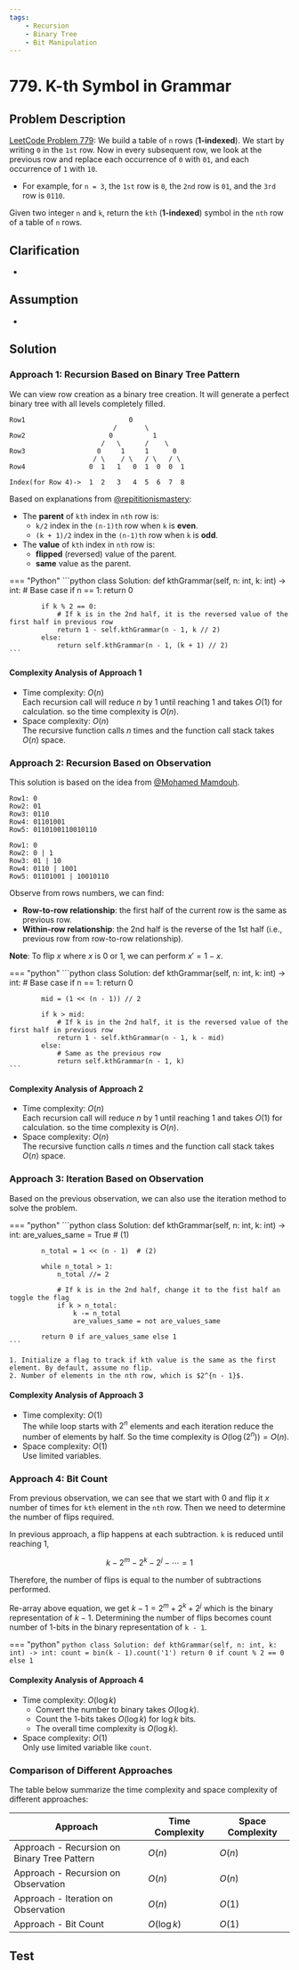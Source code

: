```yaml
---
tags:
    - Recursion
    - Binary Tree
    - Bit Manipulation
---
```


# 779. K-th Symbol in Grammar

## Problem Description

[LeetCode Problem 779](https://leetcode.com/problems/k-th-symbol-in-grammar/description/):
We build a table of `n` rows (**1-indexed**). We start by writing `0` in the `1st` row.
Now in every subsequent row, we look at the previous row and replace each occurrence of
`0` with `01`, and each occurrence of `1` with `10`.

- For example, for `n = 3`, the `1st` row is `0`, the `2nd` row is `01`, and the `3rd`
row is `0110`.

Given two integer `n` and `k`, return the `kth` (**1-indexed**) symbol in the `nth` row
of a table of `n` rows.

## Clarification

-

## Assumption

-

## Solution

### Approach 1: Recursion Based on Binary Tree Pattern

We can view row creation as a binary tree creation. It will generate a perfect binary
tree with all levels completely filled.

```text
Row1                          0
                          /       \
Row2                     0          1
                       /   \      /    \
Row3                  0     1     1      0
                     / \    / \   / \   / \
Row4                0  1   1   0  1  0  0  1

Index(for Row 4)->  1  2   3   4  5  6  7  8
```

Based on explanations from [@repititionismastery](https://leetcode.com/problems/k-th-symbol-in-grammar/):

- The **parent** of `kth` index in `nth` row is:
    - `k/2` index in the `(n-1)th` row when `k` is **even**.
    - `(k + 1)/2` index in the `(n-1)th` row when `k` is **odd**.
- The **value** of `kth` index in `nth` row is:
    - **flipped** (reversed) value of the parent.
    - **same** value as the parent.

=== "Python"
    ```python
    class Solution:
        def kthGrammar(self, n: int, k: int) -> int:
            # Base case
            if n == 1:
                return 0

            if k % 2 == 0:
                # If k is in the 2nd half, it is the reversed value of the first half in previous row
                return 1 - self.kthGrammar(n - 1, k // 2)
            else:
                return self.kthGrammar(n - 1, (k + 1) // 2)
    ```

#### Complexity Analysis of Approach 1

- Time complexity: $O(n)$  
  Each recursion call will reduce $n$ by 1 until reaching 1 and takes $O(1)$ for
  calculation. so the time complexity is $O(n)$.
- Space complexity: $O(n)$  
  The recursive function calls $n$ times and the function call stack takes $O(n)$ space.

### Approach 2: Recursion Based on Observation

This solution is based on the idea from [@Mohamed Mamdouh](https://leetcode.com/problems/k-th-symbol-in-grammar/solutions/4205730/100-easy-iterative-approach-explained-intuition/).

```text
Row1: 0
Row2: 01
Row3: 0110
Row4: 01101001
Row5: 0110100110010110
```

```text
Row1: 0
Row2: 0 | 1
Row3: 01 | 10
Row4: 0110 | 1001
Row5: 01101001 | 10010110
```

Observe from rows numbers, we can find:

- **Row-to-row relationship**: the first half of the current row is the same as previous
row.
- **Within-row relationship**: the 2nd half is the reverse of the 1st half (i.e., previous
row from row-to-row relationship).

**Note**: To flip $x$ where $x$ is 0 or 1, we can perform $x' = 1 - x$.

=== "python"
    ```python
    class Solution:
        def kthGrammar(self, n: int, k: int) -> int:
            # Base case
            if n == 1:
                return 0

            mid = (1 << (n - 1)) // 2

            if k > mid:
                # If k is in the 2nd half, it is the reversed value of the first half in previous row
                return 1 - self.kthGrammar(n - 1, k - mid)
            else:
                # Same as the previous row
                return self.kthGrammar(n - 1, k)
    ```

#### Complexity Analysis of Approach 2

- Time complexity: $O(n)$  
  Each recursion call will reduce $n$ by 1 until reaching 1 and takes $O(1)$ for
  calculation. so the time complexity is $O(n)$.
- Space complexity: $O(n)$  
  The recursive function calls $n$ times and the function call stack takes $O(n)$ space.

### Approach 3: Iteration Based on Observation

Based on the previous observation, we can also use the iteration method to solve the
problem.

=== "python"
    ```python
    class Solution:
        def kthGrammar(self, n: int, k: int) -> int:
            are_values_same = True  # (1)

            n_total = 1 << (n - 1)  # (2)

            while n_total > 1:
                n_total //= 2

                # If k is in the 2nd half, change it to the fist half an toggle the flag
                if k > n_total:
                    k -= n_total
                    are_values_same = not are_values_same

            return 0 if are_values_same else 1
    ```

    1. Initialize a flag to track if kth value is the same as the first element. By default, assume no flip.
    2. Number of elements in the nth row, which is $2^{n - 1}$.

#### Complexity Analysis of Approach 3

- Time complexity: $O(1)$  
  The while loop starts with $2^n$ elements and each iteration reduce the number of
  elements by half. So the time complexity is $O(\log (2^n)) = O(n)$.
- Space complexity: $O(1)$  
  Use limited variables.

### Approach 4: Bit Count

From previous observation, we can see that we start with $0$ and flip it $x$ number of
times for `kth` element in the `nth` row. Then we need to determine the number of flips required.

In previous approach, a flip happens at each subtraction. `k` is reduced until reaching
1,

$$k - 2^m - 2^k - 2^j - \cdots = 1$$

Therefore, the number of flips
is equal to the number of subtractions performed.

Re-array above equation, we get $k - 1 = 2^m + 2^k + 2^j$ which is the binary
representation of $k - 1$. Determining the number of flips becomes count number of 1-bits
in the binary representation of `k - 1`.

=== "python"
    ```python
    class Solution:
        def kthGrammar(self, n: int, k: int) -> int:
            count = bin(k - 1).count('1')
            return 0 if count % 2 == 0 else 1
    ```

#### Complexity Analysis of Approach 4

- Time complexity: $O(\log k)$  
    - Convert the number to binary takes $O(\log k)$.
    - Count the 1-bits takes $O(\log k)$ for $\log k$ bits.
    - The overall time complexity is $O(\log k)$.
- Space complexity: $O(1)$  
  Only use limited variable like `count`.

### Comparison of Different Approaches

The table below summarize the time complexity and space complexity of different
approaches:

Approach                                    | Time Complexity | Space Complexity
--------------------------------------------|-----------------|-----------------
Approach - Recursion on Binary Tree Pattern | $O(n)$          | $O(n)$
Approach - Recursion on Observation         | $O(n)$          | $O(n)$
Approach - Iteration on Observation         | $O(n)$          | $O(1)$
Approach - Bit Count                        | $O(\log k)$     | $O(1)$

## Test
